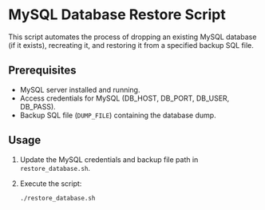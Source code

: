 # MySQL Database Restore Script

This script automates the process of dropping an existing MySQL database (if it exists), recreating it, and restoring it from a specified backup SQL file.

## Prerequisites

- MySQL server installed and running.
- Access credentials for MySQL (DB_HOST, DB_PORT, DB_USER, DB_PASS).
- Backup SQL file (`DUMP_FILE`) containing the database dump.

## Usage

1. Update the MySQL credentials and backup file path in `restore_database.sh`.
2. Execute the script:

   ```bash
   ./restore_database.sh

